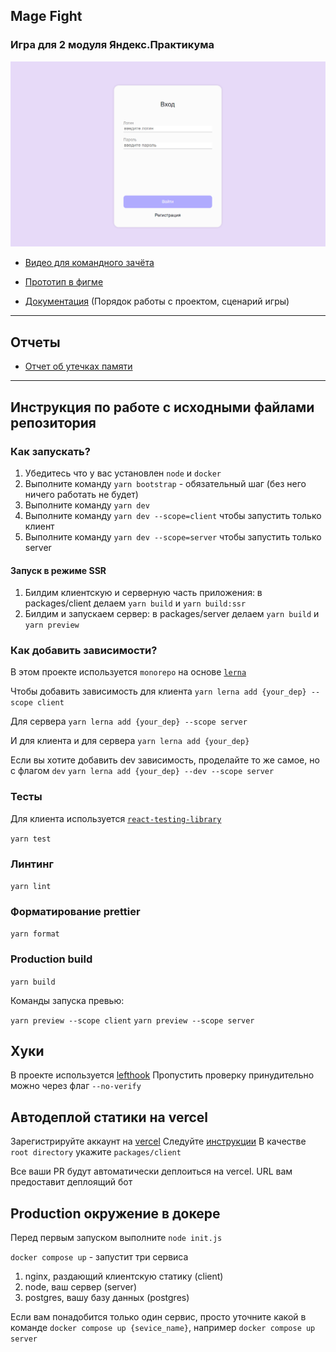 ## Mage Fight

### Игра для 2 модуля Яндекс.Практикума

![preview.png](packages/client/public/images/preview.png)

- [Видео для командного зачёта](https://disk.yandex.ru/i/bemFDp9nvTfZHA)

- [Прототип в фигме](https://www.figma.com/design/JxDvcmFWCqOx6ll6lmoTRD/MAGE-FIGHT)

- [Документация](docs/README.md) (Порядок работы с проектом, сценарий игры)

---

## Отчеты

- [Отчет об утечках памяти](MEMORYLEAKS.md)

---

## Инструкция по работе с исходными файлами репозитория

### Как запускать?

1. Убедитесь что у вас установлен `node` и `docker`
2. Выполните команду `yarn bootstrap` - обязательный шаг (без него ничего работать не будет)
3. Выполните команду `yarn dev`
4. Выполните команду `yarn dev --scope=client` чтобы запустить только клиент
5. Выполните команду `yarn dev --scope=server` чтобы запустить только server

#### Запуск в режиме SSR

1. Билдим клиентскую и серверную часть приложения: в packages/client делаем `yarn build` и `yarn build:ssr`
2. Билдим и запускаем сервер: в packages/server делаем `yarn build` и `yarn preview`

### Как добавить зависимости?

В этом проекте используется `monorepo` на основе [`lerna`](https://github.com/lerna/lerna)

Чтобы добавить зависимость для клиента
`yarn lerna add {your_dep} --scope client`

Для сервера
`yarn lerna add {your_dep} --scope server`

И для клиента и для сервера
`yarn lerna add {your_dep}`

Если вы хотите добавить dev зависимость, проделайте то же самое, но с флагом `dev`
`yarn lerna add {your_dep} --dev --scope server`

### Тесты

Для клиента используется [`react-testing-library`](https://testing-library.com/docs/react-testing-library/intro/)

`yarn test`

### Линтинг

`yarn lint`

### Форматирование prettier

`yarn format`

### Production build

`yarn build`

Команды запуска превью:

`yarn preview --scope client`
`yarn preview --scope server`

## Хуки

В проекте используется [lefthook](https://github.com/evilmartians/lefthook)
Пропустить проверку принудительно можно через флаг `--no-verify`

## Автодеплой статики на vercel

Зарегистрируйте аккаунт на [vercel](https://vercel.com/)
Следуйте [инструкции](https://vitejs.dev/guide/static-deploy.html#vercel-for-git)
В качестве `root directory` укажите `packages/client`

Все ваши PR будут автоматически деплоиться на vercel. URL вам предоставит деплоящий бот

## Production окружение в докере

Перед первым запуском выполните `node init.js`

`docker compose up` - запустит три сервиса

1. nginx, раздающий клиентскую статику (client)
2. node, ваш сервер (server)
3. postgres, вашу базу данных (postgres)

Если вам понадобится только один сервис, просто уточните какой в команде
`docker compose up {sevice_name}`, например `docker compose up server`
